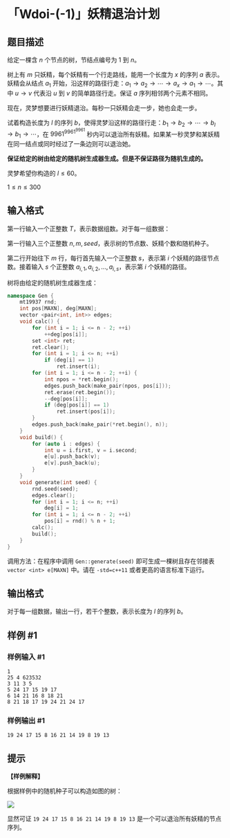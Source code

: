 # 「Wdoi-(-1)」妖精退治计划

## 题目描述

给定一棵含 $n$ 个节点的树，节结点编号为 $1$ 到 $n$。

树上有 $m$ 只妖精，每个妖精有一个行走路线，能用一个长度为 $x$ 的序列 $a$ 表示。妖精会从结点 $a_1$ 开始，沿这样的路径行走：$a_1\to a_2 \to\cdots\to a_x\to a_1\to\cdots$。其中 $u\to v$ 代表沿 $u$ 到 $v$ 的简单路径行走。保证 $a$ 序列相邻两个元素不相同。

现在，灵梦想要进行妖精退治。每秒一只妖精会走一步，她也会走一步。

试着构造长度为 $l$ 的序列 $b$，使得灵梦沿这样的路径行走：$b_1\to b_2 \to\cdots\to b_l\to b_1\to\cdots$，在 $9961^{9961^{9961}}$ 秒内可以退治所有妖精。如果某一秒灵梦和某妖精在同一结点或同时经过了一条边则可以退治她。

**保证给定的树由给定的随机树生成器生成。但是不保证路径为随机生成的。**

灵梦希望你构造的 $l \leq 60$。

$1 \leq n \leq 300$

## 输入格式

第一行输入一个正整数 $T$，表示数据组数。对于每一组数据：

第一行输入三个正整数 $n,m,seed$，表示树的节点数、妖精个数和随机种子。

第二行开始往下 $m$ 行，每行首先输入一个正整数 $s$，表示第 $i$ 个妖精的路径节点数。接着输入 $s$ 个正整数 $a_{i,1},a_{i,2},\dots,a_{i,s}$，表示第 $i$ 个妖精的路径。

树将由给定的随机树生成器生成：

```cpp
namespace Gen {
	mt19937 rnd;
	int pos[MAXN], deg[MAXN];
	vector <pair<int, int>> edges;
	void calc() {
		for (int i = 1; i <= n - 2; ++i)
			++deg[pos[i]];
		set <int> ret;
		ret.clear();
		for (int i = 1; i <= n; ++i)
			if (deg[i] == 1)
				ret.insert(i);
		for (int i = 1; i <= n - 2; ++i) {
			int npos = *ret.begin();
			edges.push_back(make_pair(npos, pos[i]));
			ret.erase(ret.begin());
			--deg[pos[i]];
			if (deg[pos[i]] == 1)
				ret.insert(pos[i]);
		}
		edges.push_back(make_pair(*ret.begin(), n));
	}
	void build() {
		for (auto i : edges) {
			int u = i.first, v = i.second;
			e[u].push_back(v);
			e[v].push_back(u);
		}
	}
	void generate(int seed) {
		rnd.seed(seed);
		edges.clear();
		for (int i = 1; i <= n; ++i)
			deg[i] = 1;
		for (int i = 1; i <= n - 2; ++i)
			pos[i] = rnd() % n + 1;
		calc();
		build();
	}
}
```

调用方法：在程序中调用 `Gen::generate(seed)` 即可生成一棵树且存在邻接表 `vector <int> e[MAXN]` 中。请在 `-std=c++11` 或者更高的语言标准下运行。

## 输出格式

对于每一组数据，输出一行，若干个整数，表示长度为 $l$ 的序列 $b$。

## 样例 #1

### 样例输入 #1
```
1
25 4 623532
3 11 3 5
5 24 17 15 19 17
6 14 21 16 8 18 21
8 21 18 17 19 24 21 24 17
```

### 样例输出 #1

```
19 24 17 15 8 16 21 14 19 8 19 13
```

## 提示

**【样例解释】**

根据样例中的随机种子可以构造如图的树：

![](https://cdn.luogu.com.cn/upload/image_hosting/z55051j4.png)

显然可证 $\texttt{19 24 17 15 8 16 21 14 19 8 19 13}$ 是一个可以退治所有妖精的节点序列。
